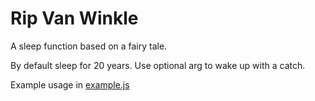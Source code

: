 # Rip Van Winkle

A sleep function based on a fairy tale.  

By default sleep for 20 years.  Use optional arg to wake up with a catch.

Example usage in [example.js](example.js)
